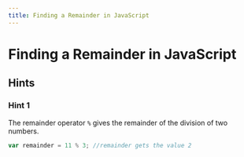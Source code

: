 ```yaml
---
title: Finding a Remainder in JavaScript
---
```

# Finding a Remainder in JavaScript

## Hints

### Hint 1
The remainder operator `%` gives the remainder of the division of two numbers.

```javascript
var remainder = 11 % 3; //remainder gets the value 2
```

